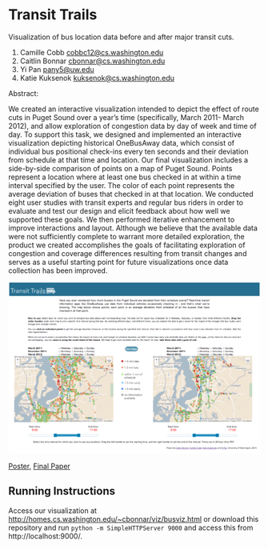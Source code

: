 Transit Trails
===============
Visualization of bus location data before and after major transit cuts.

1. Camille Cobb cobbc12@cs.washington.edu
2. Caitlin Bonnar  cbonnar@cs.washington.edu
3. Yi Pan  pany5@uw.edu
4. Katie Kuksenok kuksenok@cs.washington.edu

Abstract: 

We created an interactive visualization intended to depict the effect of route cuts in Puget Sound over a year’s time (specifically, March 2011- March 2012), and allow exploration of congestion data by day of week and time of day.
To support this task, we designed and implemented an interactive visualization depicting historical OneBusAway data, which consist of individual bus positional check-ins every ten seconds and their deviation from schedule at that time and location. Our final visualization includes a side-by-side comparison of points on a map of Puget Sound. Points represent a location where at least one bus checked in at within a time interval specified by the user. The color of each point represents the average deviation of buses that checked in at that location. We conducted eight user studies with transit experts and regular bus riders in order to evaluate and test our design and elicit feedback about how well we supported these goals. We then performed iterative enhancement to improve interactions and layout. Although we believe that the available data were not sufficiently complete to warrant more detailed exploration, the product we created accomplishes the goals of facilitating exploration of congestion and coverage differences resulting from transit changes and serves as a useful starting point for future visualizations once data collection has been improved.  

![Overview](https://github.com/CSE512-14W/fp-cobbc12-cbonnar-pany5-kuksenok/raw/master/FinalVersion.png)

[Poster](https://github.com/CSE512-14W/fp-cobbc12-cbonnar-pany5-kuksenok/raw/master/poster/TransitTrails_poster.pdf),
[Final Paper](https://github.com/CSE512-14W/fp-cobbc12-cbonnar-pany5-kuksenok/raw/master/TransitTrailsFinal.pdf)

## Running Instructions

Access our visualization at http://homes.cs.washington.edu/~cbonnar/viz/busviz.html or download this repository and run `python -m SimpleHTTPServer 9000` and access this from http://localhost:9000/.

